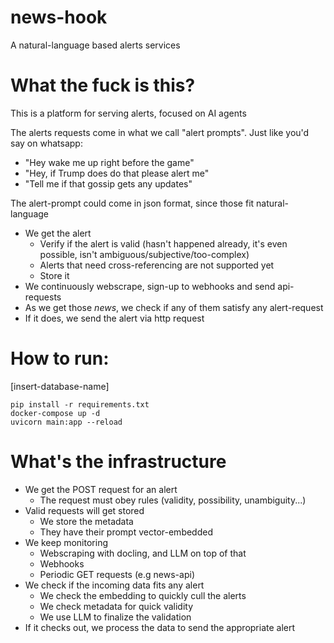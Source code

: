 # news-hook
A natural-language based alerts services

# What the fuck is this?

This is a platform for serving alerts, focused on AI agents

The alerts requests come in what we call "alert prompts". Just like you'd say on whatsapp:

- "Hey wake me up right before the game"
- "Hey, if Trump does do that please alert me"
- "Tell me if that gossip gets any updates"

The alert-prompt could come in json format, since those fit natural-language

- We get the alert
    - Verify if the alert is valid (hasn't happened already, it's even possible, isn't ambiguous/subjective/too-complex)
    - Alerts that need cross-referencing are not supported yet
    - Store it
- We continuously webscrape, sign-up to webhooks and send api-requests
- As we get those _news_, we check if any of them satisfy any alert-request
- If it does, we send the alert via http request

# How to run:

[insert-database-name]

```
pip install -r requirements.txt
docker-compose up -d
uvicorn main:app --reload
```

# What's the infrastructure

- We get the POST request for an alert
    - The request must obey rules (validity, possibility, unambiguity...)
- Valid requests will get stored
    - We store the metadata
    - They have their prompt vector-embedded
- We keep monitoring
    - Webscraping with docling, and LLM on top of that
    - Webhooks
    - Periodic GET requests (e.g news-api)
- We check if the incoming data fits any alert
    - We check the embedding to quickly cull the alerts
    - We check metadata for quick validity
    - We use LLM to finalize the validation
- If it checks out, we process the data to send the appropriate alert